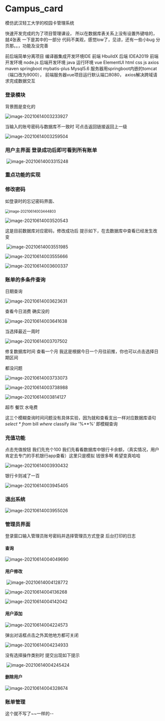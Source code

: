 # Campus_card
模仿武汉轻工大学的校园卡管理系统 

快速开发完成的为了项目管理课设，
所以在数据库表关系上没有设置外键啥的，就4张表
一下是其中的一部分 代码不美观，感觉low了，见谅，还有一些小bug 分页那。。，功能及没完善

前后端简单分离项目
编译器集成开发环境IDE  前端 HbuildX  后端 IDEA2019
前端开发环境  node.js 
后端开发环境  java
运行环境 vue ElementUI  html css js axios  maven springboot mybatis-plus Mysql5.6
服务器用springboot内嵌的tomcat（端口改为9000）， 前端服务器vue项目运行默认端口8080，
axios解决跨域请求完成数据交互  

### 登录模块

背景图是变化的

![image-20210614003233927](Campus_card.assets/image-20210614003233927.png)

当输入的账号密码与数据库不一致时 可点击返回链接返回上一级

![image-20210614003259504](Campus_card.assets/image-20210614003259504.png)

### 用户主界面 登录成功后即可看到所有账单

​                               ![image-20210614003315248](Campus_card.assets/image-20210614003315248.png)



### 重点功能的实现

### 修改密码

如登录时的忘记密码界面、

​      <img src="Campus_card.assets/image-20210614003444803.png" alt="image-20210614003444803" style="zoom:80%;" />



![image-20210614003520543](Campus_card.assets/image-20210614003520543.png)

这是目前数据库对应密码，修改成功后 提示如下，在去数据库中查看已经发生改变

​                               ![image-20210614003551985](Campus_card.assets/image-20210614003551985.png)

![image-20210614003555666](Campus_card.assets/image-20210614003555666.png)

![image-20210614003600337](Campus_card.assets/image-20210614003600337.png)

### 账单的多条件查询

日期查询

![image-20210614003623631](Campus_card.assets/image-20210614003623631.png)

查看今日消费 确实没的

![image-20210614003641638](Campus_card.assets/image-20210614003641638.png)

当选择最近一周时

![image-20210614003707502](Campus_card.assets/image-20210614003707502.png)

修复数据库时间 查看一个月 我这是根据今日一个月往前推，你也可以点击选择日期区间

都没问题

![image-20210614003733073](Campus_card.assets/image-20210614003733073.png)

![image-20210614003738988](Campus_card.assets/image-20210614003738988.png)

![image-20210614003814127](Campus_card.assets/image-20210614003814127.png)

超市 餐饮 水电费

这三个模糊查询时间问题没有具体实验，因为就和查看支出一样对应数据库语句*select \* from* bill *where* classify *like* '%**%' 即模糊查询 

### 充值功能

点击充值按钮 我们先充个100 我们先看看数据库中银行卡余额，（真实情况，用户肯定去专门的手机银行app查看）这里只是模拟 钱很多啊 希望变真哈哈

![image-20210614003930432](Campus_card.assets/image-20210614003930432.png)

银行卡则减了一百

![image-20210614003945405](Campus_card.assets/image-20210614003945405.png)

### 退出系统

![image-20210614003955026](Campus_card.assets/image-20210614003955026.png)

### 管理员界面

登录窗口输入管理员账号密码并选择管理员方式登录 后台打印的日志

#### 查询

![image-20210614004049690](Campus_card.assets/image-20210614004049690.png)

#### 用户修改

​                               ![image-20210614004128772](Campus_card.assets/image-20210614004128772.png)

![image-20210614004136268](Campus_card.assets/image-20210614004136268.png)

![image-20210614004142042](Campus_card.assets/image-20210614004142042.png)

#### 用户添加

![image-20210614004224573](Campus_card.assets/image-20210614004224573.png)

弹出对话框点击之外其他地方都可关闭

![image-20210614004234933](Campus_card.assets/image-20210614004234933.png)

没有选择操作类别时  提交出现如下提示

​                               ![image-20210614004245424](Campus_card.assets/image-20210614004245424.png)

#### 删除用户

![image-20210614004328674](Campus_card.assets/image-20210614004328674.png)

### 账单管理 

这个就不写了~~一样的--
